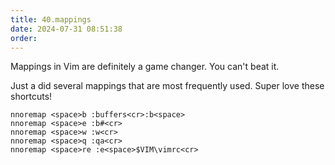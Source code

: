 ```yaml
---
title: 40.mappings
date: 2024-07-31 08:51:38
order: 
---
```

Mappings in Vim are definitely a game changer. You can't beat it.

Just a did several mappings that are most frequently used. Super love these shortcuts!

```vim
nnoremap <space>b :buffers<cr>:b<space>
nnoremap <space>e :b#<cr>
nnoremap <space>w :w<cr>
nnoremap <space>q :qa<cr>
nnoremap <space>re :e<space>$VIM\vimrc<cr>
```
